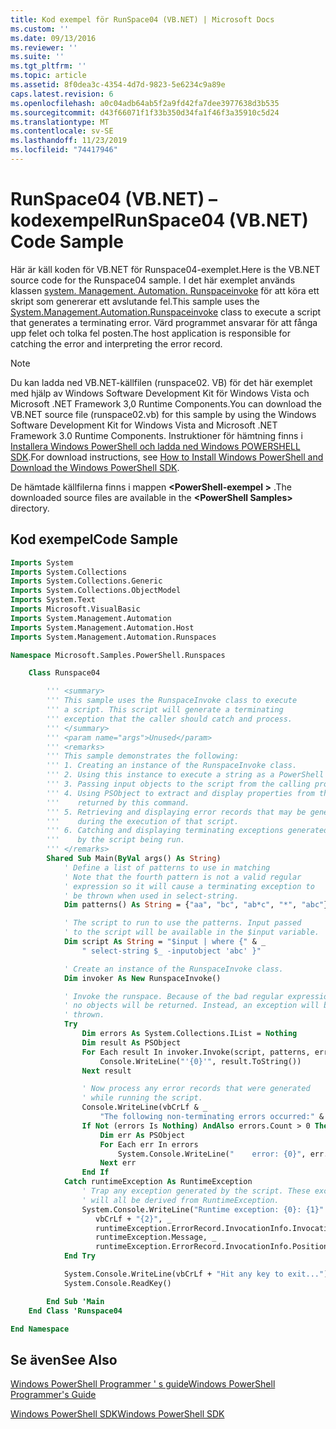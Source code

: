 ```yaml
---
title: Kod exempel för RunSpace04 (VB.NET) | Microsoft Docs
ms.custom: ''
ms.date: 09/13/2016
ms.reviewer: ''
ms.suite: ''
ms.tgt_pltfrm: ''
ms.topic: article
ms.assetid: 8f0dea3c-4354-4d7d-9823-5e6234c9a89e
caps.latest.revision: 6
ms.openlocfilehash: a0c04adb64ab5f2a9fd42fa7dee3977638d3b535
ms.sourcegitcommit: d43f66071f1f33b350d34fa1f46f3a35910c5d24
ms.translationtype: MT
ms.contentlocale: sv-SE
ms.lasthandoff: 11/23/2019
ms.locfileid: "74417946"
---
```

# <a name="runspace04--vbnet-code-sample"></a><span data-ttu-id="5251e-102">RunSpace04  (VB.NET) – kodexempel</span><span class="sxs-lookup"><span data-stu-id="5251e-102">RunSpace04  (VB.NET) Code Sample</span></span>

<span data-ttu-id="5251e-103">Här är käll koden för VB.NET för Runspace04-exemplet.</span><span class="sxs-lookup"><span data-stu-id="5251e-103">Here is the VB.NET source code for the Runspace04 sample.</span></span> <span data-ttu-id="5251e-104">I det här exemplet används klassen [system. Management. Automation. Runspaceinvoke](/dotnet/api/System.Management.Automation.RunspaceInvoke) för att köra ett skript som genererar ett avslutande fel.</span><span class="sxs-lookup"><span data-stu-id="5251e-104">This sample uses the [System.Management.Automation.Runspaceinvoke](/dotnet/api/System.Management.Automation.RunspaceInvoke) class to execute a script that generates a terminating error.</span></span> <span data-ttu-id="5251e-105">Värd programmet ansvarar för att fånga upp felet och tolka fel posten.</span><span class="sxs-lookup"><span data-stu-id="5251e-105">The host application is responsible for catching the error and interpreting the error record.</span></span>

> [!NOTE]
> <span data-ttu-id="5251e-106">Du kan ladda ned VB.NET-källfilen (runspace02. VB) för det här exemplet med hjälp av Windows Software Development Kit för Windows Vista och Microsoft .NET Framework 3,0 Runtime Components.</span><span class="sxs-lookup"><span data-stu-id="5251e-106">You can download the VB.NET source file (runspace02.vb) for this sample by using the Windows Software Development Kit for Windows Vista and Microsoft .NET Framework 3.0 Runtime Components.</span></span> <span data-ttu-id="5251e-107">Instruktioner för hämtning finns i [Installera Windows PowerShell och ladda ned Windows POWERSHELL SDK](/powershell/scripting/developer/installing-the-windows-powershell-sdk).</span><span class="sxs-lookup"><span data-stu-id="5251e-107">For download instructions, see [How to Install Windows PowerShell and Download the Windows PowerShell SDK](/powershell/scripting/developer/installing-the-windows-powershell-sdk).</span></span>
>
> <span data-ttu-id="5251e-108">De hämtade källfilerna finns i mappen **\<PowerShell-exempel >** .</span><span class="sxs-lookup"><span data-stu-id="5251e-108">The downloaded source files are available in the **\<PowerShell Samples>** directory.</span></span>

## <a name="code-sample"></a><span data-ttu-id="5251e-109">Kod exempel</span><span class="sxs-lookup"><span data-stu-id="5251e-109">Code Sample</span></span>

```vb
Imports System
Imports System.Collections
Imports System.Collections.Generic
Imports System.Collections.ObjectModel
Imports System.Text
Imports Microsoft.VisualBasic
Imports System.Management.Automation
Imports System.Management.Automation.Host
Imports System.Management.Automation.Runspaces

Namespace Microsoft.Samples.PowerShell.Runspaces

    Class Runspace04

        ''' <summary>
        ''' This sample uses the RunspaceInvoke class to execute
        ''' a script. This script will generate a terminating
        ''' exception that the caller should catch and process.
        ''' </summary>
        ''' <param name="args">Unused</param>
        ''' <remarks>
        ''' This sample demonstrates the following:
        ''' 1. Creating an instance of the RunspaceInvoke class.
        ''' 2. Using this instance to execute a string as a PowerShell script.
        ''' 3. Passing input objects to the script from the calling program.
        ''' 4. Using PSObject to extract and display properties from the objects
        '''    returned by this command.
        ''' 5. Retrieving and displaying error records that may be generated
        '''    during the execution of that script.
        ''' 6. Catching and displaying terminating exceptions generated
        '''    by the script being run.
        ''' </remarks>
        Shared Sub Main(ByVal args() As String)
            ' Define a list of patterns to use in matching
            ' Note that the fourth pattern is not a valid regular
            ' expression so it will cause a terminating exception to
            ' be thrown when used in select-string.
            Dim patterns() As String = {"aa", "bc", "ab*c", "*", "abc"}

            ' The script to run to use the patterns. Input passed
            ' to the script will be available in the $input variable.
            Dim script As String = "$input | where {" & _
                " select-string $_ -inputobject 'abc' }"

            ' Create an instance of the RunspaceInvoke class.
            Dim invoker As New RunspaceInvoke()

            ' Invoke the runspace. Because of the bad regular expression,
            ' no objects will be returned. Instead, an exception will be
            ' thrown.
            Try
                Dim errors As System.Collections.IList = Nothing
                Dim result As PSObject
                For Each result In invoker.Invoke(script, patterns, errors)
                    Console.WriteLine("'{0}'", result.ToString())
                Next result

                ' Now process any error records that were generated
                ' while running the script.
                Console.WriteLine(vbCrLf & _
                    "The following non-terminating errors occurred:" & vbCrLf)
                If Not (errors Is Nothing) AndAlso errors.Count > 0 Then
                    Dim err As PSObject
                    For Each err In errors
                        System.Console.WriteLine("    error: {0}", err.ToString())
                    Next err
                End If
            Catch runtimeException As RuntimeException
                ' Trap any exception generated by the script. These exceptions
                ' will all be derived from RuntimeException.
                System.Console.WriteLine("Runtime exception: {0}: {1}" & _
                   vbCrLf + "{2}", _
                   runtimeException.ErrorRecord.InvocationInfo.InvocationName, _
                   runtimeException.Message, _
                   runtimeException.ErrorRecord.InvocationInfo.PositionMessage)
            End Try

            System.Console.WriteLine(vbCrLf + "Hit any key to exit...")
            System.Console.ReadKey()

        End Sub 'Main
    End Class 'Runspace04

End Namespace
```

<!-- TODO!!!: [!code-csharp[Runspace04.vb](../../powershell-sdk-samples/SDK-2.0/vb/Runspace01/Runspace04.vb#L09-L92 "Runspace04.vb")] -->

## <a name="see-also"></a><span data-ttu-id="5251e-110">Se även</span><span class="sxs-lookup"><span data-stu-id="5251e-110">See Also</span></span>

[<span data-ttu-id="5251e-111">Windows PowerShell Programmer ' s guide</span><span class="sxs-lookup"><span data-stu-id="5251e-111">Windows PowerShell Programmer's Guide</span></span>](./windows-powershell-programmer-s-guide.md)

[<span data-ttu-id="5251e-112">Windows PowerShell SDK</span><span class="sxs-lookup"><span data-stu-id="5251e-112">Windows PowerShell SDK</span></span>](../windows-powershell-reference.md)
